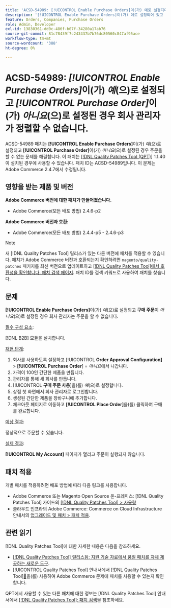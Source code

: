 ```yaml
---
title: 'ACSD-54989: [!UICONTROL Enable Purchase Orders]이(가) 예로 설정되어 있고 [!UICONTROL Purchase Order]이(가) 아니요로 설정되어 있는 경우 회사 관리자가 순서를 지정할 수 없습니다.'
description: '[!UICONTROL Enable Purchase Orders]이(가) 예로 설정되어 있고 [!UICONTROL Purchase Order]이(가) 아니요로 설정되어 있는 경우 회사 관리자가 주문을 할 수 없는 Adobe Commerce 문제를 해결하려면 ACSD-54989 패치를 적용합니다.'
feature: Orders, Companies, Purchase Orders
role: Admin, Developer
exl-id: 13830361-dd0c-486f-b07f-34280a17ab76
source-git-commit: 81c78439f7c243437b7b76dc80560c847af95ace
workflow-type: tm+mt
source-wordcount: '388'
ht-degree: 0%

---
```


# ACSD-54989: *[!UICONTROL Enable Purchase Orders]*&#x200B;이(가) *예*(으)로 설정되고 *[!UICONTROL Purchase Order]*&#x200B;이(가) *아니요*(으)로 설정된 경우 회사 관리자가 정렬할 수 없습니다.

ACSD-54989 패치는 **[!UICONTROL Enable Purchase Orders]**&#x200B;이(가) *예*(으)로 설정되고 **[!UICONTROL Purchase Order]**&#x200B;이(가) *아니요*(으)로 설정된 경우 주문을 할 수 없는 문제를 해결합니다. 이 패치는 [[!DNL Quality Patches Tool (QPT)]](https://experienceleague.adobe.com/en/docs/commerce-knowledge-base/kb/announcements/commerce-announcements/magento-quality-patches-released-new-tool-to-self-serve-quality-patches) 1.1.40이 설치된 경우에 사용할 수 있습니다. 패치 ID는 ACSD-54989입니다. 이 문제는 Adobe Commerce 2.4.7에서 수정됩니다.

## 영향을 받는 제품 및 버전

**Adobe Commerce 버전에 대한 패치가 만들어졌습니다.**

* Adobe Commerce(모든 배포 방법) 2.4.6-p2

**Adobe Commerce 버전과 호환:**

* Adobe Commerce(모든 배포 방법) 2.4.4-p5 - 2.4.6-p3

>[!NOTE]
>
>새 [!DNL Quality Patches Tool] 릴리스가 있는 다른 버전에 패치를 적용할 수 있습니다. 패치가 Adobe Commerce 버전과 호환되는지 확인하려면 `magento/quality-patches` 패키지를 최신 버전으로 업데이트하고 [[!DNL Quality Patches Tool]에서 호환성을 확인합니다. 패치 검색 페이지](https://experienceleague.adobe.com/tools/commerce-quality-patches/index.html). 패치 ID를 검색 키워드로 사용하여 패치를 찾습니다.

## 문제

**[!UICONTROL Enable Purchase Orders]**&#x200B;이(가) *예*(으)로 설정되고 **구매 주문**&#x200B;이 *아니요*(으)로 설정된 경우 회사 관리자는 주문을 할 수 없습니다.

<u>필수 구성 요소</u>:

[!DNL B2B] 모듈을 설치합니다.

<u>재현 단계</u>:

1. 회사를 사용하도록 설정하고 [!UICONTROL **Order Approval Configuration]** > **[!UICONTROL Purchase Order**] = *아니요*&#x200B;에서 나갑니다.
1. 가격이 100인 간단한 제품을 만듭니다.
1. 관리자를 통해 새 회사를 만듭니다.
1. [!UICONTROL **구매 주문 사용**]&#x200B;을(를) *예*(으)로 설정합니다.
1. 상점 첫 화면에서 회사 관리자로 로그인합니다.
1. 생성된 간단한 제품을 장바구니에 추가합니다.
1. 체크아웃 페이지로 이동하고 **[!UICONTROL Place Order]**&#x200B;을(를) 클릭하여 구매를 완료합니다.

<u>예상 결과</u>:

정상적으로 주문할 수 있습니다.

<u>실제 결과</u>:

**[!UICONTROL My Account]** 페이지가 열리고 주문이 실행되지 않습니다.

## 패치 적용

개별 패치를 적용하려면 배포 방법에 따라 다음 링크를 사용합니다.

* Adobe Commerce 또는 Magento Open Source 온-프레미스: [!DNL Quality Patches Tool] 가이드의 [[!DNL Quality Patches Tool] > 사용량](/help/tools/quality-patches-tool/usage.md)
* 클라우드 인프라의 Adobe Commerce: Commerce on Cloud Infrastructure 안내서의 [업그레이드 및 패치 > 패치 적용](https://experienceleague.adobe.com/docs/commerce-cloud-service/user-guide/develop/upgrade/apply-patches.html).

## 관련 읽기

[!DNL Quality Patches Tool]에 대한 자세한 내용은 다음을 참조하세요.

* [[!DNL Quality Patches Tool] 릴리스됨: 지원 기술 자료에서 품질 패치를 자체 제공하는 새로운 도구](https://experienceleague.adobe.com/en/docs/commerce-knowledge-base/kb/announcements/commerce-announcements/magento-quality-patches-released-new-tool-to-self-serve-quality-patches).
* [!UICONTROL Quality Patches Tool] 안내서에서  [!DNL Quality Patches Tool][&#128279;](/help/tools/quality-patches-tool/patches-available-in-qpt/check-patch-for-magento-issue-with-magento-quality-patches.md)을(를) 사용하여 Adobe Commerce 문제에 패치를 사용할 수 있는지 확인합니다.


QPT에서 사용할 수 있는 다른 패치에 대한 정보는 [!DNL Quality Patches Tool] 안내서에서 [[!DNL Quality Patches Tool]: 패치 검색](https://experienceleague.adobe.com/tools/commerce-quality-patches/index.html)을 참조하세요.
